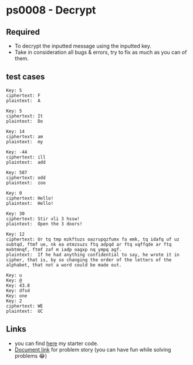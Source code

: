 # ps0008 - Decrypt

## Required
- To decrypt the inputted message using the inputted key.
- Take in consideration all bugs & errors, try to fix as much as you can of them.

## test cases
```
Key: 5
ciphertext: F
plaintext:  A
```
```
Key: 5
ciphertext: It
plaintext:  Do
```
```
Key: 14
ciphertext: am
plaintext:  my
```
```
Key: -44
ciphertext: ill
plaintext:  add
```
```
Key: 587
ciphertext: odd
plaintext:  zoo
```
```
Key: 0
ciphertext: Hello!
plaintext:  Hello!
```
```
Key: 30
ciphertext: Stir xli 3 hssw!
plaintext:  Open the 3 doors!
```
```
Key: 12
ciphertext: Ur tq tmp mzkftuzs oazrupqzfumx fa emk, tq idafq uf uz oubtqd, ftmf ue, nk ea otmzsuzs ftq adpqd ar ftq xqffqde ar ftq mxbtmnqf, ftmf zaf m iadp oagxp nq ympq agf.
plaintext:  If he had anything confidential to say, he wrote it in cipher, that is, by so changing the order of the letters of the alphabet, that not a word could be made out.
```
```
Key: u
Key: @
Key: 43.8
Key: dfsd
Key: one
Key: 2
ciphertext: WE
plaintext:  UC
```
## Links
- you can find [here](./cpp_ps0008.cpp) my starter code.
- [Document link](https://drive.google.com/file/d/1QvaTzIyq_cfjr3dydpr7sLw6stXFmw99/view?usp=drive_link) for problem story (you can have fun while solving problems 😂)